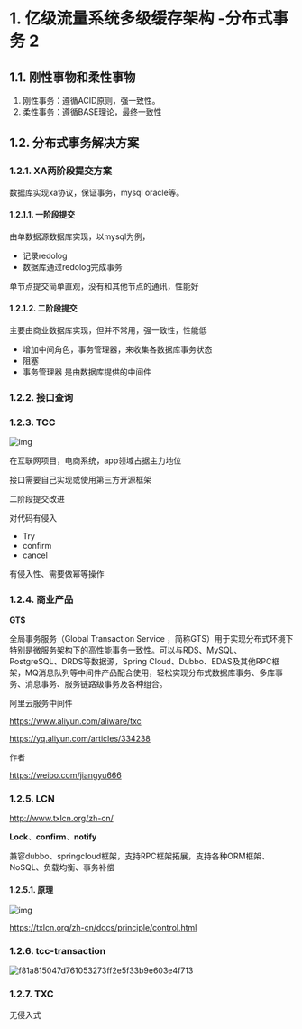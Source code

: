 # 1. 亿级流量系统多级缓存架构 -分布式事务 2

## 1.1. 刚性事物和柔性事物

1. 刚性事务：遵循ACID原则，强一致性。
2. 柔性事务：遵循BASE理论，最终一致性



## 1.2. 分布式事务解决方案

### 1.2.1. XA两阶段提交方案

数据库实现xa协议，保证事务，mysql oracle等。

#### 1.2.1.1. 一阶段提交

由单数据源数据库实现，以mysql为例，

- 记录redolog
- 数据库通过redolog完成事务

单节点提交简单直观，没有和其他节点的通讯，性能好

#### 1.2.1.2. 二阶段提交

主要由商业数据库实现，但并不常用，强一致性，性能低

- 增加中间角色，事务管理器，来收集各数据库事务状态
- 阻塞
- 事务管理器 是由数据库提供的中间件



### 1.2.2. 接口查询

### 1.2.3. TCC

![img](images/1334519-20180307150648591-1729601878.png)

在互联网项目，电商系统，app领域占据主力地位

接口需要自己实现或使用第三方开源框架

二阶段提交改进

对代码有侵入

- Try
- confirm
- cancel

有侵入性、需要做幂等操作

### 1.2.4. 商业产品

**GTS**

全局事务服务（Global Transaction Service ，简称GTS）用于实现分布式环境下特别是微服务架构下的高性能事务一致性。可以与RDS、MySQL、PostgreSQL、DRDS等数据源，Spring Cloud、Dubbo、EDAS及其他RPC框架，MQ消息队列等中间件产品配合使用，轻松实现分布式数据库事务、多库事务、消息事务、服务链路级事务及各种组合。

阿里云服务中间件

https://www.aliyun.com/aliware/txc

https://yq.aliyun.com/articles/334238

作者

https://weibo.com/jiangyu666

### 1.2.5. LCN

http://www.txlcn.org/zh-cn/

**Lock**、**confirm**、**notify**

兼容dubbo、springcloud框架，支持RPC框架拓展，支持各种ORM框架、NoSQL、负载均衡、事务补偿

#### 1.2.5.1. 原理

![img](images/architecture.png)

https://txlcn.org/zh-cn/docs/principle/control.html

### 1.2.6. tcc-transaction

![f81a815047d761053273ff2e5f33b9e603e4f713](https://yqfile.alicdn.com/f81a815047d761053273ff2e5f33b9e603e4f713.png)

### 1.2.7. TXC

无侵入式